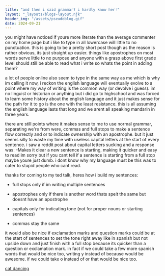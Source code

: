 ```yaml
---
title: "and then i said grammar? i hardly know her!"
layout: "_layouts/blogs-layout.njk"
header_img: "/assets/pseudoblog.gif"
date: 2024-09-21
---
```



you might have noticed if youre more literate than the average commenter on my home page but i like to type in all lowercase will little to no punctuation. this is going to be a pretty short post though as the reason is rather obvious, its just straight up easier. things like apostrophes on most words serve little to no purpose and anyone with a grasp above first grade level should still be able to read what i write so whats the point in adding them?

a lot of people online also seem to type in the same way as me which is why im calling it now, i reckon the english language will eventually evolve to a point where my way of writing is the common way (or devolve i guess). im no linguist or historian or anything but i did go to highschool and was forced to learn some history about the english language and it just makes sense for the path for it to go is the one with the least resistance. this is all assuming the english language lasts that long and we arent all speaking mandarin in three years.

there are still points where it makes sense to me to use normal grammar, separating we're from were, commas and full stops to make a sentence flow correctly and or to indicate ownership with an apostrophe. but it just seems silly to waste my time with useless capital letters at the start of every sentence. i saw a reddit post about capital letters sucking and a response was:
-Makes it clear a new sentence is starting, making it quicker and easy to read
im sorry but if you cant tell if a sentence is starting from a full stop maybe youre just dumb. i dont know why my language must be this was to cater to stupid people who cant read. 

thanks for coming to my ted talk, heres how i build my sentences:

- full stops only if im writing multiple sentences

- apostrophes only if there is another word thats spelt the same but doesnt have an apostrophe

- capitals only for indicating tone (not for proper nouns or starting sentences)

- commas stay the same

it would also be nice if exclamation marks and question marks could be at the start of sentences to set the tone right away like in spanish but not upside down and just finish with a full stop because its quicker than a question or exclamation mark. in fact if we could take a few more spanish words that would be nice too, writing y instead of because would be awesome. if we could take o instead of or that would be nice too.

[cat dancing]("https://i.imgur.com/nosikQO.gif")